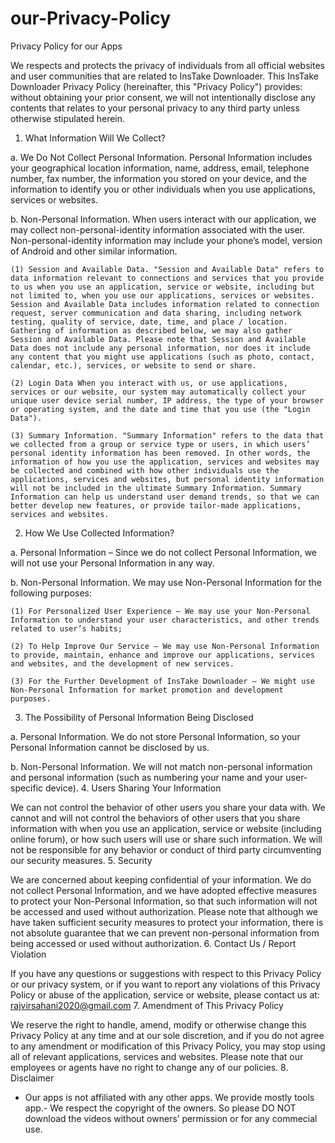 # our-Privacy-Policy

Privacy Policy for our Apps

We respects and protects the privacy of individuals from all official websites and user communities that are related to InsTake Downloader. This InsTake Downloader Privacy Policy (hereinafter, this "Privacy Policy") provides: without obtaining your prior consent, we will not intentionally disclose any contents that relates to your personal privacy to any third party unless otherwise stipulated herein.
1. What Information Will We Collect?

a. We Do Not Collect Personal Information. Personal Information includes your geographical location information, name, address, email, telephone number, fax number, the information you stored on your device, and the information to identify you or other individuals when you use applications, services or websites.

b. Non-Personal Information. When users interact with our application, we may collect non-personal-identity information associated with the user. Non-personal-identity information may include your phone’s model, version of Android and other similar information.

    (1) Session and Available Data. "Session and Available Data" refers to data information relevant to connections and services that you provide to us when you use an application, service or website, including but not limited to, when you use our applications, services or websites. Session and Available Data includes information related to connection request, server communication and data sharing, including network testing, quality of service, date, time, and place / location. Gathering of information as described below, we may also gather Session and Available Data. Please note that Session and Available Data does not include any personal information, nor does it include any content that you might use applications (such as photo, contact, calendar, etc.), services, or website to send or share.

    (2) Login Data When you interact with us, or use applications, services or our website, our system may automatically collect your unique user device serial number, IP address, the type of your browser or operating system, and the date and time that you use (the "Login Data").

    (3) Summary Information. "Summary Information" refers to the data that we collected from a group or service type or users, in which users’ personal identity information has been removed. In other words, the information of how you use the application, services and websites may be collected and combined with how other individuals use the applications, services and websites, but personal identity information will not be included in the ultimate Summary Information. Summary Information can help us understand user demand trends, so that we can better develop new features, or provide tailor-made applications, services and websites.
2. How We Use Collected Information?

a. Personal Information – Since we do not collect Personal Information, we will not use your Personal Information in any way.

b. Non-Personal Information. We may use Non-Personal Information for the following purposes:

    (1) For Personalized User Experience – We may use your Non-Personal Information to understand your user characteristics, and other trends related to user’s habits;

    (2) To Help Improve Our Service – We may use Non-Personal Information to provide, maintain, enhance and improve our applications, services and websites, and the development of new services.

    (3) For the Further Development of InsTake Downloader – We might use Non-Personal Information for market promotion and development purposes.
3. The Possibility of Personal Information Being Disclosed

a. Personal Information. We do not store Personal Information, so your Personal Information cannot be disclosed by us.

b. Non-Personal Information. We will not match non-personal information and personal information (such as numbering your name and your user-specific device).
4. Users Sharing Your Information

We can not control the behavior of other users you share your data with. We cannot and will not control the behaviors of other users that you share information with when you use an application, service or website (including online forum), or how such users will use or share such information. We will not be responsible for any behavior or conduct of third party circumventing our security measures.
5. Security

We are concerned about keeping confidential of your information. We do not collect Personal Information, and we have adopted effective measures to protect your Non-Personal Information, so that such information will not be accessed and used without authorization. Please note that although we have taken sufficient security measures to protect your information, there is not absolute guarantee that we can prevent non-personal information from being accessed or used without authorization.
6. Contact Us / Report Violation

If you have any questions or suggestions with respect to this Privacy Policy or our privacy system, or if you want to report any violations of this Privacy Policy or abuse of the application, service or website, please contact us at: rajvirsahani2020@gmail.com
7. Amendment of This Privacy Policy

We reserve the right to handle, amend, modify or otherwise change this Privacy Policy at any time and at our sole discretion, and if you do not agree to any amendment or modification of this Privacy Policy, you may stop using all of relevant applications, services and websites. Please note that our employees or agents have no right to change any of our policies.
8. Disclaimer

- Our apps is not affiliated with any other apps. We provide mostly tools app.- We respect the copyright of the owners. So please DO NOT download the videos without owners’ permission or for any commecial use.
